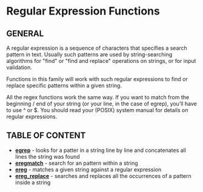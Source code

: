 # Regular Expression Functions

## GENERAL

A regular expression is a sequence of characters that specifies a search pattern in text. Usually such patterns are used by string-searching algorithms for "find" or "find and replace" operations on strings, or for input validation.

Functions in this family will work with such regular expressions to find or replace specific patterns within a given string.

All the regex functions work the same way. If you want to match from the beginning / end of your string (or your line, in the case of egrep), you’ll have to use ^ or $. You should read your (POSIX) system manual for details on regular expressions.

## TABLE OF CONTENT

- **[egrep](egrep.md)** - looks for a patter in a string line by line and concatenates all lines the string was found
- **[eregmatch](eregmatch.md)** - search for an pattern within a string
- **[ereg](ereg.md)** - matches a given string against a regular expression
- **[ereg_replace](ereg_replace.md)** - searches and replaces all the occurrences of a pattern inside a string